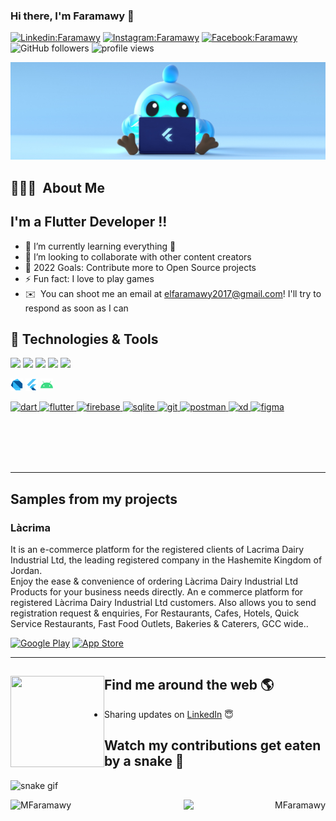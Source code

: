 ### Hi there, I'm Faramawy  👋 

[![Linkedin:Faramawy](https://img.shields.io/badge/-Faramawy-blue?style=flat-square&logo=Linkedin&logoColor=white&link=https://www.linkedin.com/in/moataz-faramawy-aaa174188/)](https://www.linkedin.com/in/moataz-faramawy-aaa174188/)
[![Instagram:Faramawy](https://img.shields.io/badge/-Faramawy-red?style=flat-square&logo=instagram&logoColor=white&link=https://www.instagram.com/faramawy202/)](https://www.instagram.com/faramawy202/)
[![Facebook:Faramawy](https://img.shields.io/badge/-Faramawy-blue?style=flat-square&logo=facebook&logoColor=white&link=https://www.facebook.com/Moataz.El.faramawy2017/)](https://www.facebook.com/Moataz.El.faramawy2017/)
![GitHub followers](https://img.shields.io/github/followers/MFaramawy?label=Follow&style=social)
<img alt = "profile views" src="https://komarev.com/ghpvc/?username=MFaramawy&color=brightgreen">  

![Purple Gradient Geometric Technology Profile LinkedIn Banner  (1)](https://raw.githubusercontent.com/MFaramawy/MFaramawy/master/157883808-762a27a1-c1c5-447c-80a1-fb892f511393.png)

## 👨🏻‍💻 &nbsp;About Me

## I'm a Flutter Developer !!

<!-- <img alt="Night Coding" src="https://raw.githubusercontent.com/MFaramawy/MFaramawy/master/animation_500_kxa883sd.gif" align="right"/> -->

- 🌱 I’m currently learning everything 🤣
- 👯 I’m looking to collaborate with other content creators
- 🥅 2022 Goals: Contribute more to Open Source projects
- ⚡ Fun fact: I love to play games
- ✉️ &nbsp;You can shoot me an email at elfaramawy2017@gmail.com! I'll try to respond as soon as I can


## 🔧 Technologies & Tools

![](https://img.shields.io/badge/Editor-VS_Code-informational?style=flat&logo=visual-studio-code&logoColor=white&color=6aa6f8)
![](https://img.shields.io/badge/Code-Dart-green)
![](https://img.shields.io/badge/Code-C%2B%2B-yellowgreen)
![](https://img.shields.io/badge/Code-Java-red)
![](https://img.shields.io/badge/Tools-Git-blue)

<code><img height="20" src="https://raw.githubusercontent.com/github/explore/80688e429a7d4ef2fca1e82350fe8e3517d3494d/topics/dart/dart.png"></code>
<code><img height="20" src="https://raw.githubusercontent.com/github/explore/80688e429a7d4ef2fca1e82350fe8e3517d3494d/topics/flutter/flutter.png"></code>
<code><img height="20" src="https://raw.githubusercontent.com/github/explore/80688e429a7d4ef2fca1e82350fe8e3517d3494d/topics/android/android.png"></code>

<p align="left"> <a href="https://dart.dev" target="_blank" rel="noreferrer"> <img src="https://www.vectorlogo.zone/logos/dartlang/dartlang-icon.svg" alt="dart" width="40" height="40"/> </a> <a href="https://flutter.dev" target="_blank" rel="noreferrer"> <img src="https://www.vectorlogo.zone/logos/flutterio/flutterio-icon.svg" alt="flutter" width="40" height="40"/> </a> <a href="https://firebase.google.com/" target="_blank" rel="noreferrer"> <img src="https://www.vectorlogo.zone/logos/firebase/firebase-icon.svg" alt="firebase" width="40" height="40"/> </a> <a href="https://www.sqlite.org/" target="_blank" rel="noreferrer"> <img src="https://www.vectorlogo.zone/logos/sqlite/sqlite-icon.svg" alt="sqlite" width="40" height="40"/> </a> <a href="https://git-scm.com/" target="_blank" rel="noreferrer"> <img src="https://www.vectorlogo.zone/logos/git-scm/git-scm-icon.svg" alt="git" width="40" height="40"/> </a> <a href="https://postman.com" target="_blank" rel="noreferrer"> <img src="https://www.vectorlogo.zone/logos/getpostman/getpostman-icon.svg" alt="postman" width="40" height="40"/> </a> <a href="https://www.adobe.com/products/xd.html" target="_blank" rel="noreferrer"> <img src="https://cdn.worldvectorlogo.com/logos/adobe-xd.svg" alt="xd" width="40" height="40"/> </a> <a href="https://www.figma.com/" target="_blank" rel="noreferrer"> <img src="https://www.vectorlogo.zone/logos/figma/figma-icon.svg" alt="figma" width="40" height="40"/> </a> </p>



  <br /> <br /> <br /> <br />
<hr>
<h2> Samples from my projects </h2>

### Làcrima

It is an e-commerce platform for the registered clients of Lacrima Dairy Industrial Ltd, the leading registered company in the Hashemite Kingdom of Jordan.<br />
Enjoy the ease & convenience of ordering Làcrima Dairy Industrial Ltd Products for your business needs directly. An e commerce platform for registered Làcrima Dairy Industrial Ltd customers. Also allows you to send registration request & enquiries,
For Restaurants, Cafes, Hotels, Quick Service Restaurants, Fast Food Outlets, Bakeries & Caterers, GCC wide..
<p><a href="https://play.google.com/store/apps/details?id=com.Lacrima.lacrima" target="_blank"><img alt="Google Play" src="https://img.shields.io/badge/Get%20it%20on%20google%20play-blue.svg?style=for-the-badge&logo=google-play" /></a> <a href="https://play.google.com/store/apps/details?id=com.Lacrima.lacrima" target="_blank"><img alt="App Store" src="https://img.shields.io/badge/Get%20it%20on%20app%20store-black.svg?style=for-the-badge&logo=app-store&logoColor=white" /></a>
  
<hr>

## Find me around the web 🌎 <a href="https://www.linkedin.com/in/faramawy-deve/"><img align="left" width="150" height="146" src="https://github.com/M0nica/M0nica/blob/main/octomonica/m0nica-octocat-rotating.gif?raw=true"></a> <br />
<!-- - Practising on <a href="https://codeforces.com/profile/Yassin52">Codeforces</a> 🙃
- - Practising on <a href="https://leetcode.com/Yassin52/">LeetcoCode</a> 🙃 -->
- Sharing updates on <a href="https://www.linkedin.com/in/faramawy-deve/">LinkedIn</a> 😇

## Watch my contributions get eaten by a snake 🐍
![snake gif](https://user-images.githubusercontent.com/88105077/166116856-9251de7f-d2df-46fd-901b-5920e8047e52.svg)


<p align="left"><img width="45%" align="left" src="https://github-readme-stats.vercel.app/api?username=MFaramawy&show_icons=true&include_all_commits=true&theme=radical&hide_border=true" alt="MFaramawy" /></p>
<p align="right"><img width="45%" align="right" sy src="https://github-readme-stats.vercel.app/api/top-langs/?username=MFaramawy&layout=compact&theme=radical&hide_border=true" alt="MFaramawy" /></p>
